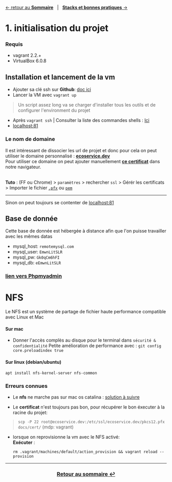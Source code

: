 [&larr; retour au **Sommaire**](0Sommaire.md) &nbsp;&nbsp;| &nbsp;&nbsp;[**Stacks et bonnes pratiques** &rarr;](2Stack.md)

# 1. initialisation du projet

### Requis
- vagrant 2.2.+
- VirtualBox 6.0.8

## Installation et lancement de la vm

- Ajouter sa clé ssh sur **Github**: [doc ici](https://help.github.com/en/github/authenticating-to-github/generating-a-new-ssh-key-and-adding-it-to-the-ssh-agent#generating-a-new-ssh-key)
- Lancer la VM avec `vagrant up`

> Un script assez long va se charger d'installer tous les outils et de configurer l'environment du projet<br>

- Après `vagrant ssh` | Consulter la liste des commandes shells : [Ici](5Tips)
- [localhost:81](http://localhost:81)

### Le nom de domaine
Il est intéressant de dissocier les url de projet et donc pour cela on peut utiliser le domaine personnalisé :
[**ecoservice.dev**](https://ecoservice.dev) <br>
Pour utiliser ce domaine on peut ajouter manuellement [**ce certificat**](full_certificat.pfx) dans notre navigateur.<br><br>

**Tuto** : (FF ou Chrome) > `paramètres` > rechercher `ssl` > Gérér les certificats > Importer le fichier [`.pfx`](cert/full.pfx) ou [`pem`](cert/certificat.pem)

---
Sinon on peut toujours se contenter de [localhost:81](http://localhost:81)

## Base de donnée
Cette base de donnée est hébergée à distance afin que l'on puisse travailler avec les mêmes datas

- mysql_host: `remotemysql.com`
- mysql_user: `EmwnLitSLR`
- mysql_pw: `Gk0qCm6hFI`
- mysql_db: `eEmwnLitSLR`
### [**lien vers Phpmyadmin**](https://remotemysql.com/phpmyadmin/index.php) 

# NFS
Le NFS est un système de partage de fichier haute performance compatible avec Linux et Mac<br>

#### Sur mac
- Donner l'accès complès au disque pour le terminal dans `sécurité & confidentialité`
Petite amélioration de performance avec : `git config core.preloadindex true`

#### Sur linux (debian/ubuntu)
`apt install nfs-kernel-server nfs-common`

### Erreurs connues

- Le **nfs** ne marche pas sur mac os catalina : [solution à suivre](https://stackoverflow.com/a/58547588 )

- Le **certificat** n'est toujours pas bon, pour récupérer le bon éxecuter à la racine du projet: 
> `scp -P 22 root@ecoservice.dev:/etc/ssl/ecoservice.dev/pkcs12.pfx docs/cert/` (mdp: vagrant)

- lorsque on reprovisionne la vm avec le NFS activé: <br>
    **Exécuter** : 
    ```
    rm .vagrant/machines/default/action_provision && vagrant reload --provision
    ```

---
### <center>[Retour au sommaire &#8617;](docs/0Sommaire.md)</center>